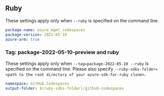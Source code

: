 ## Ruby

These settings apply only when `--ruby` is specified on the command line.

```yaml
package-name: azure_mgmt_codespaces
package-version: 2022-05-10
azure-arm: true
```

### Tag: package-2022-05-10-preview and ruby

These settings apply only when `--tag=package-2022-05-10 --ruby` is specified on the command line.
Please also specify `--ruby-sdks-folder=<path to the root directory of your azure-sdk-for-ruby clone>`.

```yaml $(tag) == 'package-2022-05-10' && $(ruby)
namespace: GitHub.Codespaces
output-folder: $(ruby-sdks-folder)/github-codespaces
```

